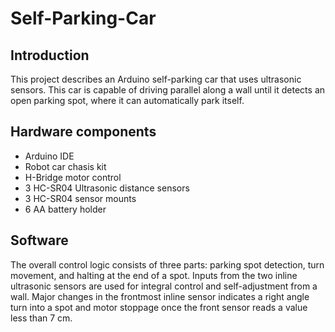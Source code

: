 # Self-Parking-Car

## Introduction
This project describes an Arduino self-parking car that uses ultrasonic sensors. This car is capable of driving parallel along a wall until it detects an open parking spot, where it can automatically park itself.

## Hardware components
- Arduino IDE
- Robot car chasis kit
- H-Bridge motor control
- 3 HC-SR04 Ultrasonic distance sensors
- 3 HC-SR04 sensor mounts
- 6 AA battery holder

## Software
The overall control logic consists of three parts: parking spot detection, turn movement, and halting at the end of a spot. Inputs from the two inline ultrasonic sensors are used for integral control and self-adjustment from a wall. Major changes in the frontmost inline sensor indicates a right angle turn into a spot and motor stoppage once the front sensor reads a value less than 7 cm.
